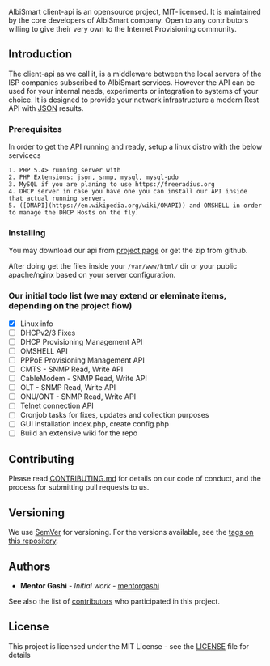 AlbiSmart client-api is an opensource project, MIT-licensed. It is maintained by the core developers of AlbiSmart company. Open to any contributors willing to give their very own to the Internet Provisioning community.

## Introduction
The client-api as we call it, is a middleware between the local servers of the ISP companies subscribed to AlbiSmart services. However the API can be used for your internal needs, experiments or integration to systems of your choice.
It is designed to provide your network infrastructure a modern Rest API with [JSON](http://www.json.org/) results.

### Prerequisites

In order to get the API running and ready, setup a linux distro with the below servicecs

```
1. PHP 5.4> running server with 
2. PHP Extensions: json, snmp, mysql, mysql-pdo
3. MySQL if you are planing to use https://freeradius.org
4. DHCP server in case you have one you can install our API inside that actual running server.
5. ([OMAPI](https://en.wikipedia.org/wiki/OMAPI)) and OMSHELL in order to manage the DHCP Hosts on the fly.
```

### Installing

You may download our api from [project page](albismart.com) or get the zip from github.

After doing get the files inside your `/var/www/html/` dir or your public apache/nginx based on your server configuration.


### Our initial todo list (we may extend or eleminate items, depending on the project flow)

- [x] Linux info 
- [ ] DHCPv2/3 Fixes 
- [ ] DHCP Provisioning Management API
- [ ] OMSHELL API
- [ ] PPPoE Provisioning Management API
- [ ] CMTS - SNMP Read, Write API
- [ ] CableModem - SNMP Read, Write API
- [ ] OLT - SNMP Read, Write API
- [ ] ONU/ONT - SNMP Read, Write API
- [ ] Telnet connection API
- [ ] Cronjob tasks for fixes, updates and collection purposes
- [ ] GUI installation index.php, create config.php
- [ ] Build an extensive wiki for the repo

## Contributing

Please read [CONTRIBUTING.md](https://gist.github.com/PurpleBooth/b24679402957c63ec426) for details on our code of conduct, and the process for submitting pull requests to us.

## Versioning

We use [SemVer](http://semver.org/) for versioning. For the versions available, see the [tags on this repository](https://github.com/albismart/client-api/tags). 

## Authors

* **Mentor Gashi** - *Initial work* - [mentorgashi](https://github.com/mentorgashi)

See also the list of [contributors](https://github.com/albismart/client-api/contributors) who participated in this project.

## License

This project is licensed under the MIT License - see the [LICENSE](LICENSE) file for details
